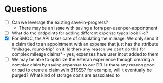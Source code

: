 # Questions

- [ ] Can we leverage the existing save-in-progress?
  * There may be an issue with saving a form per-user-per-appointment
- [ ] What do the endpoints for adding different expense types look like?
- [x] For SMOC, the API takes care of calculating the mileage. We only send it a claim tied to an appointment with an expense that just has the attribute "mileage, round-trip" on it. Is there any reason we can't do this for complex mileage claims? - yes, expenses have user input added to them
- [ ] We may be able to optimize the Veteran experience through creating a complex claim by saving expenses to our DB. Is there any reason good or bad to create a claim w/in BTSSS? for example, will it eventually be purged? What kind of storage costs are associated to
